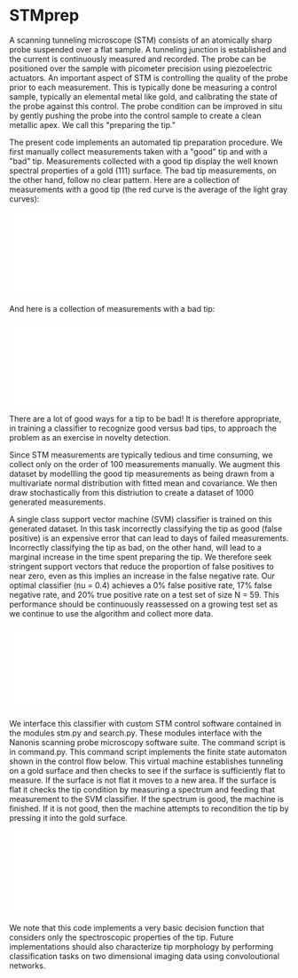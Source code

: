 # STMprep

A scanning tunneling microscope (STM) consists of an atomically sharp probe suspended over a flat sample.  A tunneling junction is established and the current is continuously measured and recorded.  The probe can be positioned over the sample with picometer precision using piezoelectric actuators.  An important aspect of STM is controlling the quality of the probe prior to each measurement.  This is typically done be measuring a control sample, typically an elemental metal like gold, and calibrating the state of the probe against this control.  The probe condition can be improved in situ by gently pushing the probe into the control sample to create a clean metallic apex.  We call this "preparing the tip."  

The present code implements an automated tip preparation procedure.  We first manually collect measurements taken with a "good" tip and with a "bad" tip.  Measurements collected with a good tip display the well known spectral properties of a gold (111) surface.  The bad tip measurements, on the other hand, follow no clear pattern.  Here are a collection of measurements with a good tip (the red curve is the average of the light gray curves):

![Alt text](good_specs.pdf)

And here is a collection of measurements with a bad tip:

![Alt text](bad_specs.pdf)

There are a lot of good ways for a tip to be bad!  It is therefore appropriate, in training a classifier to recognize good versus bad tips, to approach the problem as an exercise in novelty detection.  

Since STM measurements are typically tedious and time consuming, we collect only on the order of 100 measurements manually.  We augment this dataset by modellling the good tip measurements as being drawn from a multivariate normal distribution with fitted mean and covariance.  We then draw stochastically from this distriution to create a dataset of 1000 generated measurements.  

A single class support vector machine (SVM) classifier is trained on this generated dataset.  In this task incorrectly classifying the tip as good (false positive) is an expensive error that can lead to days of failed measurements.  Incorrectly classifying the tip as bad, on the other hand, will lead to a marginal increase in the time spent preparing the tip.  We therefore seek stringent support vectors that reduce the proportion of false positives to near zero, even as this implies an increase in the false negative rate.  Our optimal classifier (nu = 0.4) achieves a 0% false positive rate, 17% false negative rate, and 20% true positive rate on a test set of size N = 59.  This performance should be continuously reassessed on a growing test set as we continue to use the algorithm and collect more data.

![Alt text](Xgen_performance.pdf)

We interface this classifier with custom STM control software contained in the modules stm.py and search.py.  These modules interface with the Nanonis scanning probe microscopy software suite.  The command script is in command.py.  This command script implements the finite state automaton shown in the control flow below.  This virtual machine establishes tunneling on a gold surface and then checks to see if the surface is sufficiently flat to measure.  If the surface is not flat it moves to a new area.  If the surface is flat it checks the tip condition by measuring a spectrum and feeding that measurement to the SVM classifier.  If the spectrum is good, the machine is finished.  If it is not good, then the machine attempts to recondition the tip by pressing it into the gold surface.

![Alt text](control_flow.pdf)

We note that this code implements a very basic decision function that considers only the spectroscopic properties of the tip.  Future implementations should also characterize tip morphology by performing classification tasks on two dimensional imaging data using convoloutional networks.
